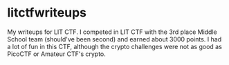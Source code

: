 # litctfwriteups
My writeups for LIT CTF.
I competed in LIT CTF with the 3rd place Middle School team (should've been second) and earned about 3000 points. I had a lot of fun in this CTF, although the crypto challenges were not as good as PicoCTF or Amateur CTF's crypto.
